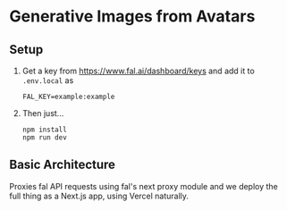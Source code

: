 # Generative Images from Avatars

## Setup

1.  Get a key from https://www.fal.ai/dashboard/keys and add it to `.env.local` as

        FAL_KEY=example:example

1.  Then just...

        npm install
        npm run dev

## Basic Architecture

Proxies fal API requests using fal's next proxy module and we deploy the full thing as a Next.js app, using Vercel naturally.
